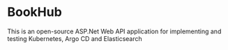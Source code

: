 # BookHub
This is an open-source ASP.Net Web API application for implementing and testing Kubernetes, Argo CD and Elasticsearch
